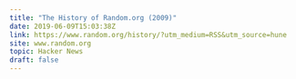 ```yaml
---
title: "The History of Random.org (2009)"
date: 2019-06-09T15:03:38Z
link: https://www.random.org/history/?utm_medium=RSS&utm_source=hune
site: www.random.org
topic: Hacker News
draft: false
---
```


